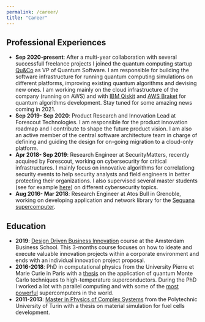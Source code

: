 ```yaml
---
permalink: /career/
title: "Career"
---
```


## Professional Experiences
* **Sep 2020-present**: After a multi-year collaboration with several successfull freelance projects I joined the quantum computing startup [Qu&Co](https://quandco.com/)
as VP of Quantum Software. I am responsible for building the software infrastructure for running quantum computing simulations on different platforms, improving existing
quantum algorithms and devising new ones. I am working mainly on the cloud infrastructure of the company (running on AWS) and with [IBM Qiskit](https://qiskit.org/) 
and [AWS Braket](https://aws.amazon.com/braket/) for quantum algorithms development. Stay tuned for some amazing news coming in 2021.
* **Sep 2019- Sep 2020**: Product Research and Innovation Lead at Forescout Technologies. I am responsible 
for the product innovation roadmap and I contribute to shape the future product vision.
I am also an active member of the central software architecture team in charge of
defining and guiding the design for on-going migration to a cloud-only platform.
* **Apr 2018- Sep 2019**: Research Engineer at SecurityMatters, recently acquired by Forescout, working on cybersecurity 
for critical infrastructures. I mainly focus on innovative algorithms for correlationg security events to help 
security analysts and field engineers in better protecting their organizations. 
I also supervised several master students (see for example [here](https://research.tue.nl/en/studentTheses/insecurity-of-video-surveillance-systems-in-building-automation-s)) 
on different cybersecurity topics. 
* **Aug 2016- Mar 2018**: Research Engineer at Atos Bull in Grenoble, working on developing application and network 
library for the [Sequana supercomputer](https://atos.net/en/products/high-performance-computing-hpc/bullsequana-x-supercomputers).

## Education
* **2019**: [Design Driven Business Innovation](https://abs.uva.nl/content/open-programmes-abs/design-driven-business-innovation/design-driven-business-innovation.html) 
course at the 
Amsterdam Business School. This 3-months course focuses on how to ideate and execute
valuable innovation projects within a corporate environment and ends with an individual
innovation project proposal.
* **2016-2018**: PhD in computational physics from the University Pierre et Marie Curie in Paris with a [thesis](https://hal.archives-ouvertes.fr/tel-01478313v1) on the application of quantum Monte Carlo techniques to high-temperature superconductors. During the PhD I worked a lot with parallel computing and with
some of the [most powerful](https://www.riken.jp/en/collab/resources/kcomputer/) supercomputers 
in the world.
* **2011-2013**: [Master in Physics of Complex Systems](https://areeweb.polito.it/didattica/pcs/) from the Polytechnic University of 
Turin with a thesis on material simulation for fuel cells development.

